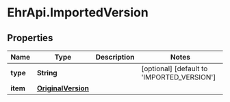 # EhrApi.ImportedVersion

## Properties
Name | Type | Description | Notes
------------ | ------------- | ------------- | -------------
**type** | **String** |  | [optional] [default to &#x27;IMPORTED_VERSION&#x27;]
**item** | [**OriginalVersion**](OriginalVersion.md) |  | 
